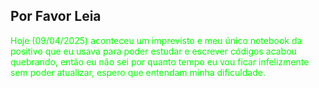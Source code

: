 ## Por Favor Leia

<p style="color:#00ff00;">Hoje (09/04/2025) aconteceu um imprevisto e meu único notebook da positivo que eu usava para poder estudar e escrever códigos acabou quebrando, então eu não sei por quanto tempo eu vou ficar infelizmente sem poder atualizar, espero que entendam minha dificuldade.</p>